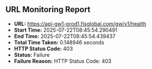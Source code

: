 ## URL Monitoring Report

- **URL:** https://api-gw1-prod1.fisglobal.com/gw/v1/health
- **Start Time:** 2025-07-22T08:45:54.290491
- **End Time:** 2025-07-22T08:45:54.439437
- **Total Time Taken:** 0.148946 seconds
- **HTTP Status Code:** 403
- **Status:** Failure
- **Failure Reason:** HTTP Status Code: 403
